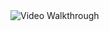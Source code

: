 <img src='https://i.imgur.com/EzsLCxZ.gif' title='Video Walkthrough' width='' alt='Video Walkthrough' />